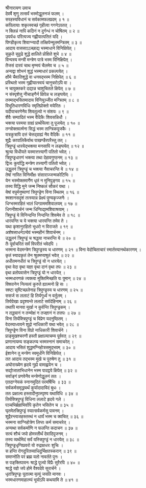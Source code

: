 श्रीनारायण उवाच  
देवर्षे शृणु तत्सर्वं भस्मोद्धूलनजं फलम् ।  
सरहस्यविधानं च सर्वकामफलप्रदम् ॥ १ ॥  
कपिलायाः शकृत्स्वच्छं गृहीत्वा गगनेऽपतत् ।  
न क्लिन्नं नापि कठिनं न दुर्गन्धं न चोषितम् ॥ २ ॥  
उपर्यधः परित्यज्य गह्णीयात्पतितं यदि ।  
पिण्डीकृत्य शिवाग्न्यादौ तत्क्षिपेन्मूलमन्त्रितम् ॥ ३ ॥  
आदाय वाससाऽऽच्छाद्य भस्माधाने विनिक्षिपेत् ।  
सुकृते सुदृढे शुद्धे क्षालिते प्रोक्षिते शुभे ॥ ४ ॥  
विन्यस्य मन्त्री मन्त्रेण पात्रे भस्म विनिक्षिपेत् ।  
तैजसं दारवं चाथ मृण्मयं चैलमेव च ॥ ५ ॥  
अन्यद्वा शोभनं शुद्धं भस्माधारं प्रकल्पयेत् ।  
क्षौमे चैवातिशुद्धे वा धनवद्भस्म निक्षिपेत् ॥ ६ ॥  
प्रस्थितो भस्म गृह्णीयात्स्वयं चानुचरोऽपि वा ।  
न चायुक्तकरे दद्यान्न चाशुचितले क्षिपेत् ॥ ७ ॥  
न संस्पृशेत्तु नीचाङ्‌गैर्न क्षिपेन्न च लङ्‌घयेत् ।  
तस्माद्भसितमादाय विनियुञ्जीत मन्त्रितम् ॥ ८ ॥  
विभूतिधारणविधिः स्मृतिप्रोक्तो मयेरितः ।  
यदीयाचरणेनैव शिवतुल्यो न संशयः ॥ ९ ॥  
शैवैः सम्पादितं भस्म वैदिकैः शिवसन्निधौ ।  
भक्त्या परमया ग्राह्यं प्रार्थयित्वा तु पूजयेत् ॥ १० ॥  
तन्त्रोक्तवर्त्मना सिद्धं भस्म तान्त्रिकपूजकैः ।  
यत्रकुत्रापि दत्तं चेत्तद्‌ग्राह्यं नैव वैदिकैः ॥ ११ ॥  
शूद्रैः कापालिकैर्वाथ पाखण्डैरपरैस्तु तत् ।  
त्रिपुण्ड्रं धारयेद्भक्त्या मनसापि न लङ्‌घयेत् ॥ १२ ॥  
श्रुत्या विधीयते यस्मात्तत्त्यागी पतितो भवेत् ।  
त्रिपुण्ड्रधारणं भक्त्या तथा देहावगुण्ठनम् ॥ १३ ॥  
द्विजः कुर्याद्धि मन्त्रेण तत्त्यागी पतितो भवेत् ।  
उद्धूलनं त्रिपुण्ड्रं च भक्त्या नैवाचरन्ति ये ॥ १४ ॥  
तेषां नास्ति विनिर्मोक्षः संसाराज्जन्मकोटिभिः ।  
येन भस्मोक्तमार्गेण धृतं न मुनिपुङ्‌गव ॥ १५ ॥  
तस्य विद्धि मुने जन्म निष्कलं सौकरं यथा ।  
येषां वपुर्मनुष्याणां त्रिपुण्ड्रेण विना स्थितम् ॥ १६ ॥  
श्मशानसदृशं तत्स्यान्न प्रेक्ष्यं पुण्यकृज्जनैः ।  
धिग्भस्मरहितं भालं धिग्ग्राममशिवालयम् ॥ १७ ॥  
धिगनीशार्चनं जन्म धिग्विद्यामशिवाश्रयाम् ।  
त्रिपुण्ड्रं ये विनिन्दन्ति निन्दन्ति शिवमेव ते ॥ १८ ॥  
धारयन्ति च ये भक्त्या धारयन्ति तमेव ते ।  
यथा कृशानुरहितो भूधरो न विराजते ॥ १९ ॥  
अशेषसाधनेऽप्येवं भस्महीनं शिवार्चनम् ।  
उद्धूलनं त्रिपुण्ड्रं च श्रद्धया नाचरन्ति ये ॥ २० ॥  
तैः पूर्वाचरितं सर्वं विपरीतं भवेदपि ।  
भस्मना वेदमन्त्रेण त्रिपुण्ड्रस्य च धारणम् ॥ २१ ॥
विना वेदोचिताचारं स्मार्तस्यानर्थकारणम् ।  
कृतं स्यादकृतं तेन श्रुतमप्यश्रुतं भवेत् ॥ २२ ॥  
अधीतमनधीतं च त्रिपुण्ड्रं यो न धारयेत् ।  
वृथा वेदा वृथा यज्ञा वृथा दानं वृथा तपः ॥ २३ ॥  
वृथा व्रतोपवासेन त्रिपुण्ड्रं यो न धारयेत् ।  
भस्मधारणकं त्यक्त्वा मुक्तिमिच्छति यः पुमान् ॥ २४ ॥  
विषपानेन नित्यत्वं कुरुते ह्यात्मनो हि सः ।  
स्रष्टा सृष्टिच्छलेनाह त्रिपुण्ड्रस्य च धारणम् ॥ २५ ॥  
ससर्ज स ललाटं हि तिर्यगूर्ध्वं न वर्तुलम् ।  
तिर्यग्रेखाः प्रदृश्यन्ते ललाटे सर्वदेहिनाम् ॥ २६ ॥  
तथापि मानवा मूर्खा न कुर्वन्ति त्रिपुण्ड्रकम् ।  
न तद्ध्यानं न तन्मोक्षं न तज्ज्ञानं न तत्तपः ॥ २७ ॥  
विना तिर्यक्त्रिपुण्ड्रं च विप्रेण यदनुष्ठितम् ।  
वेदस्याध्ययने शूद्रो नाधिकारी यथा भवेत् ॥ २८ ॥  
त्रिपुण्ड्रेण विना विप्रो नाधिकारी शिवार्चने ।  
प्राङ्‌मुखश्चरणौ हस्तौ प्रक्षाल्याचम्य पूर्ववत् ॥ २९ ॥  
प्राणानायम्य सङ्‌कल्प्य भस्मस्नानं समाचरेत् ।  
आदाय भसितं शुद्धमग्निहोत्रसमुद्भवम् ॥ ३० ॥  
ईशानेन तु मन्त्रेण स्वमूर्धनि विनिक्षिपेत् ।  
तत आदाय तद्भस्म मुखे च पुरुषेण तु ॥ ३१ ॥  
अघोराख्येण हृदये गुह्ये वामाह्वयेन च ।  
सद्योजाताभिधानेन भस्म पादद्वये क्षिपेत् ॥ ३२ ॥  
सर्वाङ्‌गं प्रणवेनैव मन्त्रेणोद्धूलनं ततः ।  
एतदाग्नेयकं स्नानमुदितं परमर्षिभिः ॥ ३३ ॥  
सर्वकर्मसमृद्ध्यर्थं कुर्यादादाविदं बुधः ।  
ततः प्रक्षाल्य हस्तादीनुपस्पृश्य यथाविधि ॥ ३४ ॥  
तिर्यक्त्रिपुण्ड्रं विधिना ललाटे हृदये गले ।  
पञ्चभिर्ब्रह्मभिर्वापि कृतेन भसितेन च ॥ ३५ ॥  
घृतमेतत्त्रिपुण्ड्रं स्यात्सर्वकर्मसु पावनम् ।  
शूद्रैरन्त्यजहस्तस्थं न धार्यं भस्म च क्वचित् ॥ ३६ ॥  
भस्मना साग्निहोत्रेण लिप्तः कर्म समाचरेत् ।  
अन्यथा सर्वकर्माणि न फलन्ति कदाचन ॥ ३७ ॥  
सत्यं शौचं जपो होमस्तीर्थं देवादिपूजनम् ।  
तस्य व्यर्थमिदं सर्वं यस्त्रिपुण्ड्रं न धारयेत् ॥ ३८ ॥  
त्रिपुण्ड्रधृग्विप्रवरो यो रुद्राक्षधरः शुचिः ।  
स हन्ति रोगदुरितव्याधिदुर्भिक्षतस्करान् ॥ ३९ ॥  
समाप्नोति परं ब्रह्म यतो नावर्तते पुनः ।  
स पङ्‌क्तिपावनः श्राद्धे पूज्यो विप्रैः सुरैरपि ॥ ४० ॥  
श्राद्धे यज्ञे जपे होमे वैश्वदेवे सुरार्चने ।  
धृतत्रिपुण्ड्रः पूतात्मा मृत्युं जयति मानवः ।  
भस्मधारणमाहात्म्यं भूयोऽपि कथयामि ते ॥ ४१ ॥

